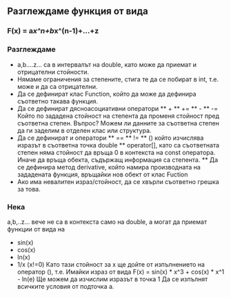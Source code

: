 ## Разглеждаме функция от вида
### F(x) = a*x^n+b*x^(n-1)+...+z

### Разглеждаме
* a,b....z... са в интервалът на double, като може да приемат и отрицателни стойности.
* Нямаме ограничения за степените, стига те да се побират в int, т.е. може и да са отрицателни.
* Да се дефинират клас Function, който да може да дефинира съответно такава функция.
* Да се дефинират дясноасоциативни оператори 
** +
** +=
** -
** -=
Който по зададена стойност на степента да променя стойност пред съответна степен.
Въпрос? Можем ли данните за съответна степен да ги заделим в отделен клас или структура.
* Да се дефинират и оператори
** ==
** !=
** () който изчислява изразът в съответна точка double
** operator[], като са съответната степен няма стойност да връща 0 в контекста на const оператора. Иначе да връща обекта, съдържащ информация са степента.
** Да се дефинира метод derivative, който намира производната на зададената функция, връщайки нов обект от клас Fuction
* Ако има невалитен израз/стойност, да се хвърли съответно грешка за това.

### Нека 
a,b,..z... вече не са в контекста само на double, а могат да приемат функции от вида на
* sin(x)
* cos(x)
* ln(x)
* 1/x (x!=0)
Като тази стойност за x ще дойтe от изпълнението на оператор (), т.е.
Имайки израз от вида
F(x) = sin(x) * x^3 + cos(x) * x^1 - ln(e)
Ще можем да изчислим изразът в точка 1
Да се изпълнят всичките условия от подточка а.

